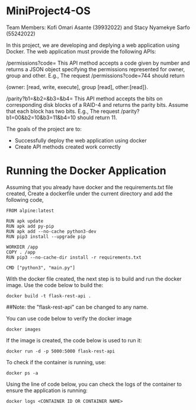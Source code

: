 # MiniProject4-OS

Team Members: Kofi Omari Asante (39932022) and Stacy Nyamekye Sarfo (55242022)


In this project, we are developing and deplying a web application using Docker. 
The web application must provide the following APIs:

/permissions?code=<number>
This API method accepts a code given by number and returns a JSON object specifying the permissions represented for owner, group and other. 
E.g., The request /permissions?code=744 should return 

{owner: [read, write, execute], group [read], other:[read]}.


/parity?b1=<bits>&b2=<bits>&b3=<bits>&b4=<bits>
This API method accepts the bits on corresponding disk blocks of a RAID-4 and returns the parity bits. Assume that each block has two bits. 
E.g., The request /parity?b1=00&b2=10&b3=11&b4=10 should return 11.

The goals of the project are to:
- Successfully deploy the web application using docker
- Create API methods created work correctly

# Running the Docker Application
  
  Assuming that you already have docker and the requirements.txt file created, 
  Create a dockerfile under the current directory and add the following code,
  
    FROM alpine:latest

    RUN apk update
    RUN apk add py-pip
    RUN apk add --no-cache python3-dev 
    RUN pip3 install --upgrade pip

    WORKDIR /app
    COPY . /app
    RUN pip3 --no-cache-dir install -r requirements.txt

    CMD ["python3", "main.py"]
  
  With the docker file created, the next step is to build and run the docker image.
  Use the code below to build the:
  
    docker build -t flask-rest-api .
  
  ##Note: the "flask-rest-api" can be changed to any name.
  
  You can use code below to verify the docker image
  
    docker images
  
  If the image is created, the code below is used to run it:
  
    docker run -d -p 5000:5000 flask-rest-api
  
  To check if the container is running, use:
  
    docker ps -a
  
  Using the line of code below, you can check the logs of the container to ensure the application is running:
  
    docker logs <CONTAINER ID OR CONTAINER NAME>
  
